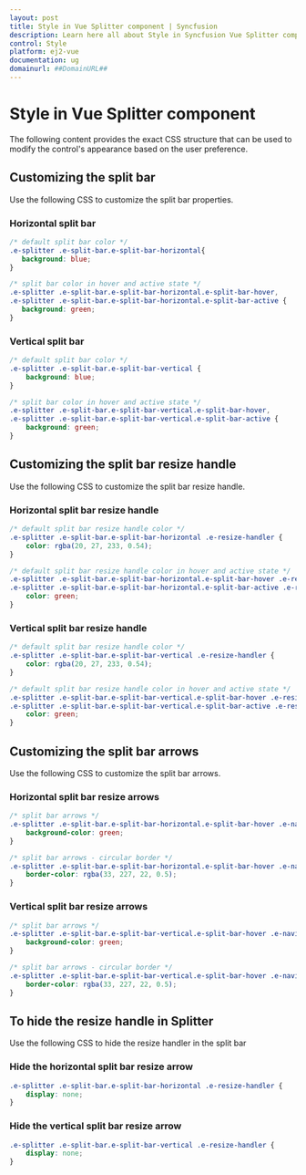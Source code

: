 ```yaml
---
layout: post
title: Style in Vue Splitter component | Syncfusion
description: Learn here all about Style in Syncfusion Vue Splitter component of Syncfusion Essential JS 2 and more.
control: Style 
platform: ej2-vue
documentation: ug
domainurl: ##DomainURL##
---
```

# Style in Vue Splitter component

The following content provides the exact CSS structure that can be used to modify the control's appearance based on the user preference.

## Customizing the split bar

Use the following CSS to customize the split bar properties.

### Horizontal split bar

```css
/* default split bar color */
.e-splitter .e-split-bar.e-split-bar-horizontal{
   background: blue;
}

/* split bar color in hover and active state */
.e-splitter .e-split-bar.e-split-bar-horizontal.e-split-bar-hover,
.e-splitter .e-split-bar.e-split-bar-horizontal.e-split-bar-active {
   background: green;
}
```

### Vertical split bar

```css
/* default split bar color */
.e-splitter .e-split-bar.e-split-bar-vertical {
    background: blue;
}

/* split bar color in hover and active state */
.e-splitter .e-split-bar.e-split-bar-vertical.e-split-bar-hover,
.e-splitter .e-split-bar.e-split-bar-vertical.e-split-bar-active {
    background: green;
}
```

## Customizing the split bar resize handle

Use the following CSS to customize the split bar resize handle.

### Horizontal split bar resize handle

```css
/* default split bar resize handle color */
.e-splitter .e-split-bar.e-split-bar-horizontal .e-resize-handler {
    color: rgba(20, 27, 233, 0.54);
}

/* default split bar resize handle color in hover and active state */
.e-splitter .e-split-bar.e-split-bar-horizontal.e-split-bar-hover .e-resize-handler,
.e-splitter .e-split-bar.e-split-bar-horizontal.e-split-bar-active .e-resize-handler {
    color: green;
}
```

### Vertical split bar resize handle

```css
/* default split bar resize handle color */
.e-splitter .e-split-bar.e-split-bar-vertical .e-resize-handler {
    color: rgba(20, 27, 233, 0.54);
}

/* default split bar resize handle color in hover and active state */
.e-splitter .e-split-bar.e-split-bar-vertical.e-split-bar-hover .e-resize-handler,
.e-splitter .e-split-bar.e-split-bar-vertical.e-split-bar-active .e-resize-handler {
    color: green;
}
```

## Customizing the split bar arrows

Use the following CSS to customize the split bar arrows.

### Horizontal split bar resize arrows

```css
/* split bar arrows */
.e-splitter .e-split-bar.e-split-bar-horizontal.e-split-bar-hover .e-navigate-arrow.e-arrow-left::before, .e-splitter .e-split-bar.e-split-bar-horizontal.e-split-bar-active .e-navigate-arrow.e-arrow-left::before, .e-splitter .e-split-bar.e-split-bar-horizontal.e-split-bar-hover .e-navigate-arrow.e-arrow-left::after, .e-splitter .e-split-bar.e-split-bar-horizontal.e-split-bar-active .e-navigate-arrow.e-arrow-left::after, .e-splitter .e-split-bar.e-split-bar-horizontal.e-split-bar-hover .e-navigate-arrow.e-arrow-right::before, .e-splitter .e-split-bar.e-split-bar-horizontal.e-split-bar-active .e-navigate-arrow.e-arrow-right::before, .e-splitter .e-split-bar.e-split-bar-horizontal.e-split-bar-hover .e-navigate-arrow.e-arrow-right::after, .e-splitter .e-split-bar.e-split-bar-horizontal.e-split-bar-active .e-navigate-arrow.e-arrow-right::after {
    background-color: green;
}

/* split bar arrows - circular border */
.e-splitter .e-split-bar.e-split-bar-horizontal.e-split-bar-hover .e-navigate-arrow.e-arrow-left, .e-splitter .e-split-bar.e-split-bar-horizontal.e-split-bar-hover .e-navigate-arrow.e-arrow-right {
    border-color: rgba(33, 227, 22, 0.5);
}
```

### Vertical split bar resize arrows

```css
/* split bar arrows */
.e-splitter .e-split-bar.e-split-bar-vertical.e-split-bar-hover .e-navigate-arrow.e-arrow-up::before, .e-splitter .e-split-bar.e-split-bar-vertical.e-split-bar-active .e-navigate-arrow.e-arrow-up::before, .e-splitter .e-split-bar.e-split-bar-vertical.e-split-bar-hover .e-navigate-arrow.e-arrow-up::after, .e-splitter .e-split-bar.e-split-bar-vertical.e-split-bar-active .e-navigate-arrow.e-arrow-up::after, .e-splitter .e-split-bar.e-split-bar-vertical.e-split-bar-hover .e-navigate-arrow.e-arrow-down::before, .e-splitter .e-split-bar.e-split-bar-vertical.e-split-bar-active .e-navigate-arrow.e-arrow-down::before, .e-splitter .e-split-bar.e-split-bar-vertical.e-split-bar-hover .e-navigate-arrow.e-arrow-down::after, .e-splitter .e-split-bar.e-split-bar-vertical.e-split-bar-active .e-navigate-arrow.e-arrow-down::after {
    background-color: green;
}

/* split bar arrows - circular border */
.e-splitter .e-split-bar.e-split-bar-vertical.e-split-bar-hover .e-navigate-arrow.e-arrow-up, .e-splitter .e-split-bar.e-split-bar-vertical.e-split-bar-hover .e-navigate-arrow.e-arrow-down {
    border-color: rgba(33, 227, 22, 0.5);
}
```

## To hide the resize handle in Splitter

Use the following CSS to hide the resize handler in the split bar

### Hide the horizontal split bar resize arrow

```css
.e-splitter .e-split-bar.e-split-bar-horizontal .e-resize-handler {
    display: none;
}
```

### Hide the vertical split bar resize arrow

```css
.e-splitter .e-split-bar.e-split-bar-vertical .e-resize-handler {
    display: none;
}
```
